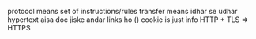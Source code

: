 protocol means set of instructions/rules
transfer means idhar se udhar
hypertext aisa doc jiske andar links ho ()
cookie is just info
HTTP + TLS => HTTPS
